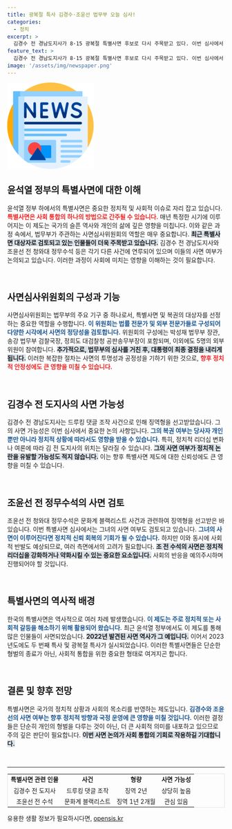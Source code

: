 ```yaml
---
title: 광복절 특사 김경수·조윤선 법무부 오늘 심사!
categories:
  - 정치
excerpt: >
  김경수 전 경남도지사가 8·15 광복절 특별사면 후보로 다시 주목받고 있다. 이번 심사에서 그의 운명이 어떻게 바뀔지, 많은 이들의 이목이 집중되고 있다. 클릭해 자세한 내용을 확인하세요!
feature_text: >
  김경수 전 경남도지사가 8·15 광복절 특별사면 후보로 다시 주목받고 있다. 이번 심사에서 그의 운명이 어떻게 바뀔지, 많은 이들의 이목이 집중되고 있다. 클릭해 자세한 내용을 확인하세요!
image: '/assets/img/newspaper.png'
---
```


<p><img src="/assets/img/newspaper.png" alt="kimp 속보" /></p>

<h2 data-ke-size="size26">윤석열 정부의 특별사면에 대한 이해</h2>

<p data-ke-size="size16">윤석열 정부 하에서의 특별사면은 중요한 정치적 및 사회적 이슈로 자리 잡고 있습니다. <b><span style="color: #ee2323;">특별사면은 사회 통합의 하나의 방법으로 간주될 수 있습니다.</span></b> 매년 특정한 시기에 이루어지는 이 제도는 국가의 슬픈 역사와 개인의 삶에 깊은 영향을 미칩니다. 이와 같은 과정 속에서, 법무부가 주관하는 사면심사위원회의 역할은 매우 중요합니다. <b><span style="background-color: #21538527;">최근 특별사면 대상자로 검토되고 있는 인물들이 더욱 주목받고 있습니다.</span></b> 김경수 전 경남도지사와 조윤선 전 청와대 정무수석 등은 각기 다른 사건에 연루되어 있으며 이들의 사면 여부가 논의되고 있습니다. 이러한 과정이 사회에 미치는 영향을 이해하는 것이 필요합니다.</p>

<p data-ke-size="size16">&nbsp;</p>

<h2 data-ke-size="size26">사면심사위원회의 구성과 기능</h2>

<p data-ke-size="size16">사면심사위원회는 법무부의 주요 기구 중 하나로서, 특별사면 및 복권의 대상자를 선정하는 중요한 역할을 수행합니다. <b><span style="color: #1a5490;">이 위원회는 법률 전문가 및 외부 전문가들로 구성되어 다양한 시각에서 사면의 정당성을 검토합니다.</span></b> 위원회의 구성에는 박성재 법무부 장관, 송강 법무부 검찰국장, 정희도 대검찰청 공판송무부장이 포함되며, 이외에도 5명의 외부 위원이 참여합니다. <b><span style="background-color: #21538527;">추가적으로, 법무부의 심사를 거친 후, 대통령이 최종 결정을 내리게 됩니다.</span></b> 이러한 복잡한 절차는 사면의 투명성과 공정성을 기하기 위한 것으로, <b><span style="color: #ee2323;">향후 정치적 안정성에도 큰 영향을 미칠 수 있습니다.</span></b></p>

<p data-ke-size="size16">&nbsp;</p>

<h2 data-ke-size="size26">김경수 전 도지사의 사면 가능성</h2>

<p data-ke-size="size16">김경수 전 경남도지사는 드루킹 댓글 조작 사건으로 인해 징역형을 선고받았습니다. 그의 사면 가능성은 이번 심사에서 중요한 논의 사항입니다. <b><span style="color: #1a5490;">그의 복권 여부는 당사자 개인뿐만 아니라 정치적 상황에 따라서도 영향을 받을 수 있습니다.</span></b> 특히, 정치적 리더십 변화나 여론에 따라 김 전 도지사의 위치는 달라질 수 있습니다. <b><span style="background-color: #21538527;">그의 사면 여부가 정치적 논란을 유발할 가능성도 적지 않습니다.</span></b> 이는 향후 특별사면 제도에 대한 신뢰성에도 큰 영향을 미칠 수 있습니다.</p>

<p data-ke-size="size16">&nbsp;</p>

<h2 data-ke-size="size26">조윤선 전 정무수석의 사면 검토</h2>

<p data-ke-size="size16">조윤선 전 청와대 정무수석은 문화계 블랙리스트 사건과 관련하여 징역형을 선고받은 바 있습니다. 이번 특별사면 심사에서는 그녀의 사면 여부도 검토되고 있습니다. <b><span style="color: #1a5490;">그녀의 사면이 이루어진다면 정치적 신뢰 회복의 기회가 될 수 있습니다.</span></b> 하지만 이와 동시에 사회적 반발도 예상되므로, 여러 측면에서의 고려가 필요합니다. <b><span style="background-color: #21538527;">조 전 수석의 사면은 정치적 리더십을 강화하거나 약화시킬 수 있는 중요한 요소입니다.</span></b> 사회의 반응을 예의주시하며 진행되어야 할 것입니다.</p>

<p data-ke-size="size16">&nbsp;</p>

<h2 data-ke-size="size26">특별사면의 역사적 배경</h2>

<p data-ke-size="size16">한국의 특별사면은 역사적으로 여러 차례 발생했습니다. <b><span style="color: #1a5490;">이 제도는 주로 정치적 또는 사회적 갈등을 해소하기 위해 활용되어 왔습니다.</span></b> 최근 윤석열 정부에서도 이 제도를 통해 많은 인물들이 사면되었습니다. <b><span style="background-color: #21538527;">2022년 발견된 사면 역사가 그 예입니다.</span></b> 이어서 2023년도에도 두 번째 특사 및 광복절 특사가 실시되었습니다. 이러한 특별사면들은 단순한 형벌의 종료가 아닌, 사회적 통합을 위한 중요한 형태로 여겨지곤 합니다.</p>

<p data-ke-size="size16">&nbsp;</p>

<h2 data-ke-size="size26">결론 및 향후 전망</h2>

<p data-ke-size="size16">특별사면은 국가의 정치적 상황과 사회의 목소리를 반영하는 제도입니다. <b><span style="color: #1a5490;">김경수와 조윤선의 사면 여부는 향후 정치적 방향과 국정 운영에 큰 영향을 미칠 것입니다.</span></b> 이러한 결정들은 단순히 개인의 형벌을 다루는 것이 아닌, 더 큰 사회적 의미를 내포하고 있으므로 주의 깊은 판단이 필요합니다. <b><span style="background-color: #21538527;">이번 사면 논의가 사회 통합의 기회로 작용하길 기대합니다.</span></b></p>

<p data-ke-size="size16">&nbsp;</p>

<hr />

<table style="width: 100%; border-collapse: collapse; border: 1px solid #dee2e6;">
<tr>
<td style="text-align: center; height: 17px;"><b>특별사면 관련 인물</b></td>
<td style="text-align: center; height: 17px;"><b>사건</b></td>
<td style="text-align: center; height: 17px;"><b>형량</b></td>
<td style="text-align: center; height: 17px;"><b>사면 가능성</b></td>
</tr>
<tr>
<td style="text-align: center; height: 17px;">김경수 전 도지사</td>
<td style="text-align: center; height: 17px;">드루킹 댓글 조작</td>
<td style="text-align: center; height: 17px;">징역 2년</td>
<td style="text-align: center; height: 17px;">상당히 높음</td>
</tr>
<tr>
<td style="text-align: center; height: 17px;">조윤선 전 수석</td>
<td style="text-align: center; height: 17px;">문화계 블랙리스트</td>
<td style="text-align: center; height: 17px;">징역 1년 2개월</td>
<td style="text-align: center; height: 17px;">관심 있음</td>
</tr>
</table>
유용한 생활 정보가 필요하시다면, <a href="https://opensis.kr" rel="dofollow">opensis.kr</a>


